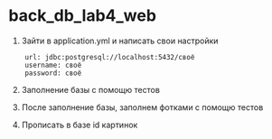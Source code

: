 # back_db_lab4_web

1. Зайти в application.yml и написать свои настройки
```
    url: jdbc:postgresql://localhost:5432/своё
    username: своё
    password: своё
```

2. Заполнение базы с помощю тестов

3. После заполнение базы, заполнем фотками с помощю тестов

4. Прописать в базе id картинок


    